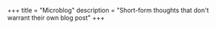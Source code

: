 +++
title = "Microblog"
description = "Short-form thoughts that don't warrant their own blog post"
+++